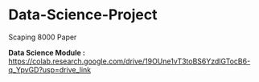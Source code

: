 # Data-Science-Project
Scaping 8000 Paper

**Data Science Module :** https://colab.research.google.com/drive/19OUne1vT3toBS6YzdlGTocB6-q_YpvGD?usp=drive_link
